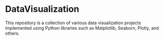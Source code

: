 # DataVisualization
This repository is a collection of various data visualization projects implemented using Python libraries such as Matplotlib, Seaborn, Plotly, and others.
